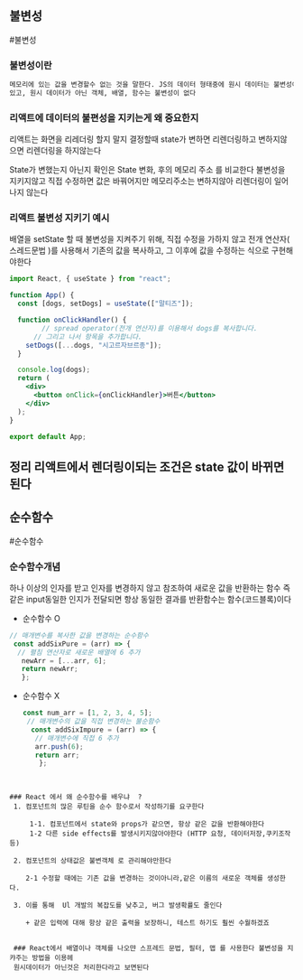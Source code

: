 ## 불변성

#불변성

### 불변성이란

```txt
메모리에 있는 값을 변경할수 없는 것을 말한다. JS의 데이터 형태중에 원시 데이터는 불변성이 
있고, 원시 데이터가 아닌 객체, 배열, 함수는 불변성이 없다 
```


### 리액트에 데이터의 불편성을 지키는게 왜 중요한지 

 리액트는 화면을 리레더링 할지 말지 결정할때 state가 변하면 리렌더링하고 변하지않으면
 리렌더링을 하지않는다  

 State가 변했는지 아닌지 확인은 State 변화, 후의 메모리 주소 를 비교한다 
 불변성을 지키지않고 직접 수정하면 값은 바꿔어지만 메모리주소는 변하지않아 리렌더링이
 일어나지 않는다 


###   **리액트 불변성 지키기 예시**
    
배열을 setState 할 때 불변성을 지켜주기 위해, 직접 수정을 가하지 않고 
전개 연산자( 스레드문법 )를 사용해서 기존의 값을 복사하고, 그 이후에 값을 
수정하는 식으로 구현해야한다 

```jsx 
import React, { useState } from "react";

function App() {
  const [dogs, setDogs] = useState(["말티즈"]);

  function onClickHandler() {
		// spread operator(전개 연산자)를 이용해서 dogs를 복사합니다. 
	  // 그리고 나서 항목을 추가합니다.
    setDogs([...dogs, "시고르자브르종"]);
  }

  console.log(dogs);
  return (
    <div>
      <button onClick={onClickHandler}>버튼</button>
    </div>
  );
}

export default App;
```

## 정리  리액트에서 렌더링이되는 조건은 state 값이 바뀌면 된다

## 순수함수 
#순수함수

### 순수함수개념
 하나 이상의 인자를 받고 인자를 변경하지 않고 참조하여 새로운 값을 반환하는 함수 
 즉 같은 input동일한 인지가 전달되면 항상 동일한 결과를 반환함수는 함수(코드블록)이다

- 순수함수 O
 
 ```js
 // 매개변수를 복사한 값을 변경하는 순수함수
  const addSixPure = (arr) => {
   // 펼침 연산자로 새로운 배열에 6 추가
    newArr = [...arr, 6]; 
    return newArr; 
    };
 
```

- 순수함수 X
  ``` js
  const num_arr = [1, 2, 3, 4, 5];
   // 매개변수의 값을 직접 변경하는 불순함수
    const addSixImpure = (arr) => {
     // 매개변수에 직접 6 추가 
     arr.push(6); 
     return arr;
      };
```


### React 에서 왜 순수함수를 배우냐  ? 
 1. 컴포넌트의 많은 루틴을 순수 함수로서 작성하기를 요구한다 
 
	 1-1. 컴포넌트에서 state와 props가 같으면, 항상 같은 값을 반환해야한다 
	 1-2 다른 side effects를 발생시키지않아야한다 (HTTP 요청, 데이터저장,쿠키조작등)
	 
 2. 컴포넌트의 상태값은 불변객체 로 관리해야만한다 

	2-1 수정할 때에는 기존 값을 변경하는 것이아니라,같은 이름의 새로운 객체를 생성한다.

 3. 이를 통해  Ul 개발의 복잡도를 낮추고, 버그 발생확률도 줄인다 
 
	+ 같은 입력에 대해 항상 같은 출력을 보장하니, 테스트 하기도 훨씬 수월하겠죠
  

 ### React에서 배열이나 객체를 나오먄 스프레드 문법, 필터, 맵 를 사용한다 불변성을 지캬주는 방법을 이용헤
 원시데이터가 아닌것은 처리한다라고 보면된다 

